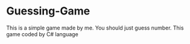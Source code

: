 # Guessing-Game
This is a simple game made by me. You should just guess number. This game coded by C# language
